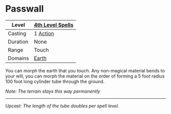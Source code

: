 # Passwall

| Level    | [4th Level Spells](4th%20Level%20Spells.md)         |
| -------- | --------------------------------------------------- |
| Casting  | 1 [Action](../../../../Game%20Procedures/Action.md) |
| Duration | None                                                |
| Range    | Touch                                               |
| Domains  | [Earth](../../Spell%20Domains/Earth.md)          |

You can morph the earth that you touch. Any non-magical material bends to your will, you can morph the material on the order of forming a 5 foot radius 100 foot long cylinder tube through the ground.

*Note: The terrain stays this way permanently*

---
*Upcast: The length of the tube doubles per spell level.*
